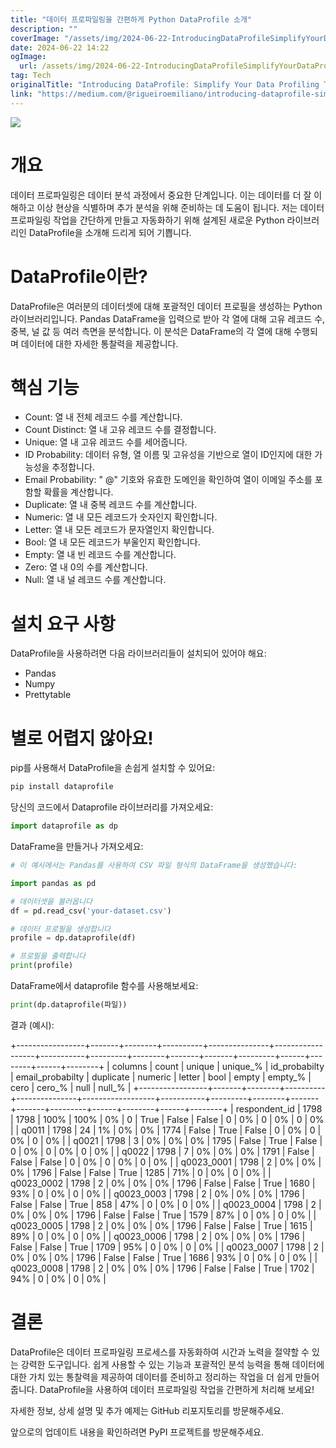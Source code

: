 ```yaml
---
title: "데이터 프로파일링을 간편하게 Python DataProfile 소개"
description: ""
coverImage: "/assets/img/2024-06-22-IntroducingDataProfileSimplifyYourDataProfilingTasksinPython_0.png"
date: 2024-06-22 14:22
ogImage: 
  url: /assets/img/2024-06-22-IntroducingDataProfileSimplifyYourDataProfilingTasksinPython_0.png
tag: Tech
originalTitle: "Introducing DataProfile: Simplify Your Data Profiling Tasks in Python"
link: "https://medium.com/@rigueiroemiliano/introducing-dataprofile-simplify-your-data-profiling-tasks-in-python-91a52ce033dd"
---
```



<img src="/assets/img/2024-06-22-IntroducingDataProfileSimplifyYourDataProfilingTasksinPython_0.png" />

# 개요

데이터 프로파일링은 데이터 분석 과정에서 중요한 단계입니다. 이는 데이터를 더 잘 이해하고 이상 현상을 식별하며 추가 분석을 위해 준비하는 데 도움이 됩니다. 저는 데이터 프로파일링 작업을 간단하게 만들고 자동화하기 위해 설계된 새로운 Python 라이브러리인 DataProfile을 소개해 드리게 되어 기쁩니다.

# DataProfile이란?

<div class="content-ad"></div>

DataProfile은 여러분의 데이터셋에 대해 포괄적인 데이터 프로필을 생성하는 Python 라이브러리입니다. Pandas DataFrame을 입력으로 받아 각 열에 대해 고유 레코드 수, 중복, 널 값 등 여러 측면을 분석합니다. 이 분석은 DataFrame의 각 열에 대해 수행되며 데이터에 대한 자세한 통찰력을 제공합니다.

# 핵심 기능

- Count: 열 내 전체 레코드 수를 계산합니다.
- Count Distinct: 열 내 고유 레코드 수를 결정합니다.
- Unique: 열 내 고유 레코드 수를 세어줍니다.
- ID Probability: 데이터 유형, 열 이름 및 고유성을 기반으로 열이 ID인지에 대한 가능성을 추정합니다.
- Email Probability: " @" 기호와 유효한 도메인을 확인하여 열이 이메일 주소를 포함할 확률을 계산합니다.
- Duplicate: 열 내 중복 레코드 수를 계산합니다.
- Numeric: 열 내 모든 레코드가 숫자인지 확인합니다.
- Letter: 열 내 모든 레코드가 문자열인지 확인합니다.
- Bool: 열 내 모든 레코드가 부울인지 확인합니다.
- Empty: 열 내 빈 레코드 수를 계산합니다.
- Zero: 열 내 0의 수를 계산합니다.
- Null: 열 내 널 레코드 수를 계산합니다.

# 설치 요구 사항

<div class="content-ad"></div>

DataProfile을 사용하려면 다음 라이브러리들이 설치되어 있어야 해요:

- Pandas
- Numpy
- Prettytable

# 별로 어렵지 않아요!

pip를 사용해서 DataProfile을 손쉽게 설치할 수 있어요:

<div class="content-ad"></div>

```js
pip install dataprofile
```

당신의 코드에서 Dataprofile 라이브러리를 가져오세요:

```js
import dataprofile as dp
```

DataFrame을 만들거나 가져오세요:

<div class="content-ad"></div>

```python
# 이 예시에서는 Pandas를 사용하여 CSV 파일 형식의 DataFrame을 생성했습니다:

import pandas as pd

# 데이터셋을 불러옵니다
df = pd.read_csv('your-dataset.csv')

# 데이터 프로필을 생성합니다
profile = dp.dataprofile(df)

# 프로필을 출력합니다
print(profile)
```

DataFrame에서 dataprofile 함수를 사용해보세요:

```python
print(dp.dataprofile(파일))
```

결과 (예시): 


<div class="content-ad"></div>


+-----------------+-------+--------+----------+---------------+------------------+-----------+---------+--------+-------+-------+---------+------+--------+------+--------+
|     columns     | count | unique | unique_% | id_probabilty | email_probabilty | duplicate | numeric | letter |  bool | empty | empty_% | cero | cero_% | null | null_% |
+-----------------+-------+--------+----------+---------------+------------------+-----------+---------+--------+-------+-------+---------+------+--------+------+--------+
|  respondent_id  |  1798 |  1798  |   100%   |      100%     |        0%        |     0     |   True  | False  | False |   0   |    0%   |  0   |   0%   |  0   |   0%   |
|      q0011      |  1798 |   24   |    1%    |       0%      |        0%        |    1774   |  False  |  True  | False |   0   |    0%   |  0   |   0%   |  0   |   0%   |
|      q0021      |  1798 |   3    |    0%    |       0%      |        0%        |    1795   |  False  |  True  | False |   0   |    0%   |  0   |   0%   |  0   |   0%   |
|      q0022      |  1798 |   7    |    0%    |       0%      |        0%        |    1791   |  False  | False  | False |   0   |    0%   |  0   |   0%   |  0   |   0%   |
|    q0023_0001   |  1798 |   2    |    0%    |       0%      |        0%        |    1796   |  False  | False  |  True |  1285 |   71%   |  0   |   0%   |  0   |   0%   |
|    q0023_0002   |  1798 |   2    |    0%    |       0%      |        0%        |    1796   |  False  | False  |  True |  1680 |   93%   |  0   |   0%   |  0   |   0%   |
|    q0023_0003   |  1798 |   2    |    0%    |       0%      |        0%        |    1796   |  False  | False  |  True |  858  |   47%   |  0   |   0%   |  0   |   0%   |
|    q0023_0004   |  1798 |   2    |    0%    |       0%      |        0%        |    1796   |  False  | False  |  True |  1579 |   87%   |  0   |   0%   |  0   |   0%   |
|    q0023_0005   |  1798 |   2    |    0%    |       0%      |        0%        |    1796   |  False  | False  |  True |  1615 |   89%   |  0   |   0%   |  0   |   0%   |
|    q0023_0006   |  1798 |   2    |    0%    |       0%      |        0%        |    1796   |  False  | False  |  True |  1709 |   95%   |  0   |   0%   |  0   |   0%   |
|    q0023_0007   |  1798 |   2    |    0%    |       0%      |        0%        |    1796   |  False  | False  |  True |  1686 |   93%   |  0   |   0%   |  0   |   0%   |
|    q0023_0008   |  1798 |   2    |    0%    |       0%      |        0%        |    1796   |  False  | False  |  True |  1702 |   94%   |  0   |   0%   |  0   |   0%   |


# 결론

DataProfile은 데이터 프로파일링 프로세스를 자동화하여 시간과 노력을 절약할 수 있는 강력한 도구입니다. 쉽게 사용할 수 있는 기능과 포괄적인 분석 능력을 통해 데이터에 대한 가치 있는 통찰력을 제공하여 데이터를 준비하고 정리하는 작업을 더 쉽게 만들어줍니다. DataProfile을 사용하여 데이터 프로파일링 작업을 간편하게 처리해 보세요!

자세한 정보, 상세 설명 및 추가 예제는 GitHub 리포지토리를 방문해주세요.


<div class="content-ad"></div>

앞으로의 업데이트 내용을 확인하려면 PyPI 프로젝트를 방문해주세요.